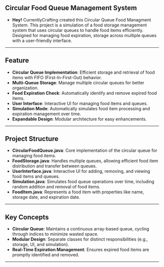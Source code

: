 ## Circular Food Queue Management System

- **Hey!** CurrentlyCrafting created this Circular Queue Food Managment System.
  This project is a simulation of a food storage management system that uses circular queues to handle food items efficiently.
  Designed for managing food expiration, storage across multiple queues with a user-friendly interface.

---

## Feature

- **Circular Queue Implementation**: Efficient storage and retrieval of food items with FIFO (First-In-First-Out) behavior.
- **Multi-Queue Storage**: Manage multiple circular queues for better organization.
- **Food Expiration Check**: Automatically identify and remove expired food items.
- **User Interface**: Interactive UI for managing food items and queues.
- **Simulation Mode**: Automatically simulates food item processing and expiration management over time.
- **Expandable Design**: Modular architecture for easy enhancements.

---

## Project Structure

- **CircularFoodQueue.java**: Core implementation of the circular queue for managing food items.
- **FoodStorage.java**: Handles multiple queues, allowing efficient food item distribution and transfer between queues.
- **UserInterface.java**: Interactive UI for adding, removing, and viewing food items and queues.
- **Simulation.java**: Simulates food queue operations over time, including random addition and removal of food items.
- **FoodItem.java**: Represents a food item with properties like name, storage date, and expiration date.

---

## Key Concepts

- **Circular Queue**: Maintains a continuous array-based queue, cycling through indices to minimize wasted space.
- **Modular Design**: Separate classes for distinct responsibilities (e.g., storage, UI, and simulation).
- **Real-Time Expiration Management**: Ensures expired food items are promptly identified and removed.

---
